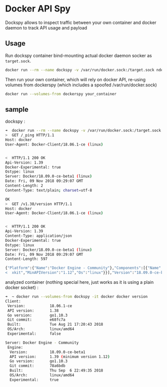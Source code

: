 # Docker API Spy

Dockspy allows to inspect traffic between your own container and docker daemon to track API usage and payload

## Usage

Run dockspy container bind-mounting actual docker daemon socker as `target.sock`.
```sh
docker run --rm --name dockspy -v /var/run/docker.sock:/target.sock ndeloof/dockspy
```

Then run your own container, which will rely on docker API, re-using volumes from dockerspy (which includes a spoofed /var/run/docker.sock)
```sh
docker run --volumes-from dockerspy your_container
```

## sample

dockspy :

```sh
➜  docker run --rm --name dockspy -v /var/run/docker.sock:/target.sock ndeloof/dockspy 
>  GET /_ping HTTP/1.1
Host: docker
User-Agent: Docker-Client/18.06.1-ce (linux)


<  HTTP/1.1 200 OK
Api-Version: 1.39
Docker-Experimental: true
Ostype: linux
Server: Docker/18.09.0-ce-beta1 (linux)
Date: Fri, 09 Nov 2018 09:29:07 GMT
Content-Length: 2
Content-Type: text/plain; charset=utf-8

OK
>  GET /v1.38/version HTTP/1.1
Host: docker
User-Agent: Docker-Client/18.06.1-ce (linux)


<  HTTP/1.1 200 OK
Api-Version: 1.39
Content-Type: application/json
Docker-Experimental: true
Ostype: linux
Server: Docker/18.09.0-ce-beta1 (linux)
Date: Fri, 09 Nov 2018 09:29:07 GMT
Content-Length: 597

{"Platform":{"Name":"Docker Engine - Community"},"Components":[{"Name":"Engine","Version":"18.09.0-ce-beta1","Details":{"ApiVersion":"1.39","Arch":"amd64","BuildTime":"2018-09-06T22:49:35.000000000+00:00","Experimental":"true","GitCommit":"78a6bdb","GoVersion":"go1.10.3","KernelVersion":"4.9.125-linu
<  xkit","MinAPIVersion":"1.12","Os":"linux"}}],"Version":"18.09.0-ce-beta1","ApiVersion":"1.39","MinAPIVersion":"1.12","GitCommit":"78a6bdb","GoVersion":"go1.10.3","Os":"linux","Arch":"amd64","KernelVersion":"4.9.125-linuxkit","Experimental":true,"BuildTime":"2018-09-06T22:49:35.000000000+00:00"}
```


analyzed container (nothing special here, just works as it is using a plain docker socket) :

```sh
➜  ~ docker run --volumes-from dockspy -it docker docker version
Client:
 Version:           18.06.1-ce
 API version:       1.38
 Go version:        go1.10.3
 Git commit:        e68fc7a
 Built:             Tue Aug 21 17:20:43 2018
 OS/Arch:           linux/amd64
 Experimental:      false

Server: Docker Engine - Community
 Engine:
  Version:          18.09.0-ce-beta1
  API version:      1.39 (minimum version 1.12)
  Go version:       go1.10.3
  Git commit:       78a6bdb
  Built:            Thu Sep  6 22:49:35 2018
  OS/Arch:          linux/amd64
  Experimental:     true


```
